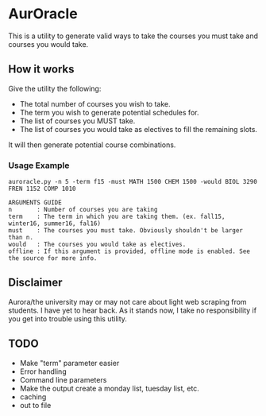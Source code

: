 # AurOracle

This is a utility to generate valid ways to take the courses you must take and courses you would take.

## How it works

Give the utility the following:
* The total number of courses you wish to take.
* The term you wish to generate potential schedules for.
* The list of courses you MUST take.
* The list of courses you would take as electives to fill the remaining slots.

It will then generate potential course combinations.

### Usage Example
    auroracle.py -n 5 -term f15 -must MATH 1500 CHEM 1500 -would BIOL 3290 FREN 1152 COMP 1010
    
    ARGUMENTS GUIDE
    n       : Number of courses you are taking
    term    : The term in which you are taking them. (ex. fall15, winter16, summer16, fal16)
    must    : The courses you must take. Obviously shouldn't be larger than n.
    would   : The courses you would take as electives.
    offline : If this argument is provided, offline mode is enabled. See the source for more info.


## Disclaimer
Aurora/the university may or may not care about light web scraping from students. I have yet to hear back. As it stands now, I take no responsibility if you get into trouble using this utility.


## TODO
* Make "term" parameter easier
* Error handling
* Command line parameters
* Make the output create a monday list, tuesday list, etc.
* caching
* out to file